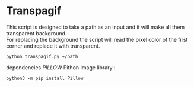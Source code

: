 # Transpagif
This script is designed to take a path as an input and it will make all them transparent background.  
For replacing the background the script will read the pixel color of the first corner and replace it with transparent.

```
python transpagif.py ~/path
```

dependencies
*PILLOW* Pithon Image library : 
```
python3 -m pip install Pillow
```
